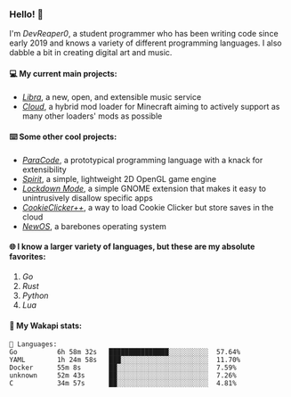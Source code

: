 ### Hello! 👋

I'm _DevReaper0_, a student programmer who has been writing code since early 2019 and knows a variety of different programming languages. I also dabble a bit in creating digital art and music.

#### 💻 My current main projects:

-   _[Libra](https://github.com/LibraMusic)_, a new, open, and extensible music service
-   _[Cloud](https://github.com/CloudLoaderMC/CloudLoader)_, a hybrid mod loader for Minecraft aiming to actively support as many other loaders' mods as possible

#### ⌨️ Some other cool projects:

-   _[ParaCode](https://github.com/ParaCodeLang/ParaCode)_, a prototypical programming language with a knack for extensibility
-   _[Spirit](https://gitlab.com/DevReaper0/SpiritEngine)_, a simple, lightweight 2D OpenGL game engine
-   _[Lockdown Mode](https://github.com/DevReaper0/GNOME-LockdownMode)_, a simple GNOME extension that makes it easy to unintrusively disallow specific apps
-   _[CookieClicker++](https://github.com/DevReaper0/CookieClickerPlusPlus)_, a way to load Cookie Clicker but store saves in the cloud
-   _[NewOS](https://github.com/DevReaper0/NewOS)_, a barebones operating system

#### 🌐 I know a larger variety of languages, but these are my absolute favorites:

1. _Go_
2. _Rust_
3. _Python_
4. _Lua_

#### 📡 My Wakapi stats:

```text
💾 Languages:
Go          6h 58m 32s   ███████████████░░░░░░░░░░  57.64%
YAML        1h 24m 58s   ███░░░░░░░░░░░░░░░░░░░░░░  11.70%
Docker      55m 8s       ██░░░░░░░░░░░░░░░░░░░░░░░  7.59%
unknown     52m 43s      ██░░░░░░░░░░░░░░░░░░░░░░░  7.26%
C           34m 57s      ██░░░░░░░░░░░░░░░░░░░░░░░  4.81%
```
